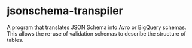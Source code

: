 # jsonschema-transpiler

A program that translates JSON Schema into Avro or BigQuery schemas.
This allows the re-use of validation schemas to describe the structure of tables.
